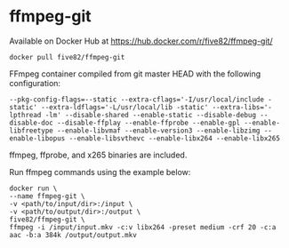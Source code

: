 # ffmpeg-git

Available on Docker Hub at https://hub.docker.com/r/five82/ffmpeg-git/

```docker pull five82/ffmpeg-git```

FFmpeg container compiled from git master HEAD with the following configuration:

```--pkg-config-flags=--static --extra-cflags='-I/usr/local/include -static' --extra-ldflags='-L/usr/local/lib -static' --extra-libs='-lpthread -lm' --disable-shared --enable-static --disable-debug --disable-doc --disable-ffplay --enable-ffprobe --enable-gpl --enable-libfreetype --enable-libvmaf --enable-version3 --enable-libzimg --enable-libopus --enable-libsvthevc --enable-libx264 --enable-libx265```

ffmpeg, ffprobe, and x265 binaries are included.

Run ffmpeg commands using the example below:

    docker run \
    --name ffmpeg-git \
    -v <path/to/input/dir>:/input \
    -v <path/to/output/dir>:/output \
    five82/ffmpeg-git \
    ffmpeg -i /input/input.mkv -c:v libx264 -preset medium -crf 20 -c:a aac -b:a 384k /output/output.mkv
